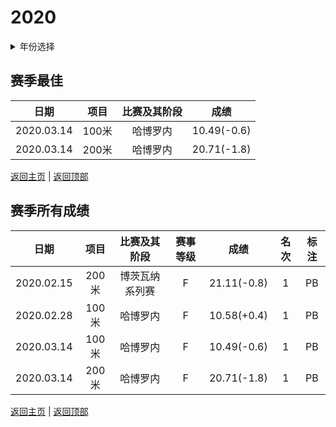 # 2020

<details>
<summary>年份选择</summary>

- [2024](./2024.md)

- [2023](./2023.md)

- [2022](./2022.md)

- [2021](./2021.md)

- [2020](./2020.md)

- [2019](./2019.md)

</details>

## 赛季最佳

|    日期    | 项目  | 比赛及其阶段 |    成绩     |
| :--------: | :---: | :----------: | :---------: |
| 2020.03.14 | 100米 |   哈博罗内   | 10.49(-0.6) |
| 2020.03.14 | 200米 |   哈博罗内   | 20.71(-1.8) |

[返回主页](../Profile.md) | [返回顶部](#2020)

## 赛季所有成绩

|    日期    | 项目  |  比赛及其阶段  | 赛事等级 |    成绩     | 名次 | 标注 |
| :--------: | :---: | :------------: | :------: | :---------: | :--: | :--: |
| 2020.02.15 | 200米 | 博茨瓦纳系列赛 |    F     | 21.11(-0.8) |  1   |  PB  |
| 2020.02.28 | 100米 |    哈博罗内    |    F     | 10.58(+0.4) |  1   |  PB  |
| 2020.03.14 | 100米 |    哈博罗内    |    F     | 10.49(-0.6) |  1   |  PB  |
| 2020.03.14 | 200米 |    哈博罗内    |    F     | 20.71(-1.8) |  1   |  PB  |

[返回主页](../Profile.md) | [返回顶部](#2020)

